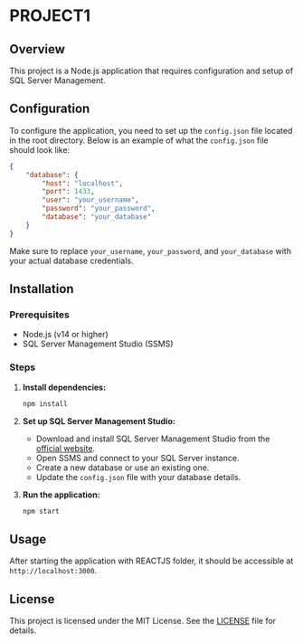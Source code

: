 # PROJECT1

## Overview
This project is a Node.js application that requires configuration and setup of SQL Server Management.

## Configuration
To configure the application, you need to set up the `config.json` file located in the root directory. Below is an example of what the `config.json` file should look like:

```json
{
    "database": {
        "host": "localhost",
        "port": 1433,
        "user": "your_username",
        "password": "your_password",
        "database": "your_database"
    }
}
```

Make sure to replace `your_username`, `your_password`, and `your_database` with your actual database credentials.

## Installation

### Prerequisites
- Node.js (v14 or higher)
- SQL Server Management Studio (SSMS)

### Steps

1. **Install dependencies:**
     ```sh
     npm install
     ```

2. **Set up SQL Server Management Studio:**
     - Download and install SQL Server Management Studio from the [official website](https://docs.microsoft.com/en-us/sql/ssms/download-sql-server-management-studio-ssms).
     - Open SSMS and connect to your SQL Server instance.
     - Create a new database or use an existing one.
     - Update the `config.json` file with your database details.

3. **Run the application:**
     ```sh
     npm start
     ```

## Usage
After starting the application with REACTJS folder, it should be accessible at `http://localhost:3000`.

## License
This project is licensed under the MIT License. See the [LICENSE](LICENSE) file for details.